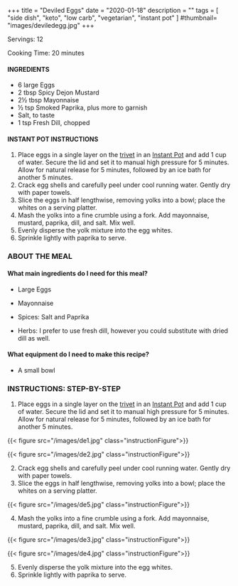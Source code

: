 +++
title = "Deviled Eggs"
date = "2020-01-18"
description = ""
tags = [
    "side dish",
    "keto", 
    "low carb",
    "vegetarian",
    "instant pot"
]
#thumbnail= "images/deviledegg.jpg"
+++

Servings: 12 <!--more-->

Cooking Time: 20 minutes 

#### INGREDIENTS 

* 6 large Eggs 
* 2 tbsp Spicy Dejon Mustard
* 2½ tbsp Mayonnaise
* ½ tsp Smoked Paprika, plus more to garnish
* Salt, to taste  
* 1 tsp Fresh Dill, chopped

#### INSTANT POT INSTRUCTIONS 

1. Place eggs in a single layer on the [trivet](https://amzn.to/38G3NNi) in an [Instant Pot](https://amzn.to/3qfNYCZ) and add 1 cup of water. Secure the lid and set it to manual high pressure for 5 minutes. Allow for natural release for 5 minutes, followed by an ice bath for another 5 minutes.  
2. Crack egg shells and carefully peel under cool running water. Gently dry with paper towels. 
3. Slice the eggs in half lengthwise, removing yolks into a bowl; place the whites on a serving platter. 
4. Mash the yolks into a fine crumble using a fork. Add mayonnaise, mustard, paprika, dill, and salt. Mix well. 
5. Evenly disperse the yolk mixture into the egg whites. 
6. Sprinkle lightly with paprika to serve.

### ABOUT THE MEAL

#### What main ingredients do I need for this meal?

* Large Eggs 

* Mayonnaise

* Spices: Salt and Paprika

* Herbs: I prefer to use fresh dill, however you could substitute with dried dill as well. 

#### What equipment do I need to make this recipe?

* A small bowl 

### INSTRUCTIONS: STEP-BY-STEP 

1. Place eggs in a single layer on the [trivet](https://amzn.to/38G3NNi) in an [Instant Pot](https://amzn.to/3qfNYCZ) and add 1 cup of water. Secure the lid and set it to manual high pressure for 5 minutes. Allow for natural release for 5 minutes, followed by an ice bath for another 5 minutes.  

{{< figure src="/images/de1.jpg" class="instructionFigure">}}

{{< figure src="/images/de2.jpg" class="instructionFigure">}}

2. Crack egg shells and carefully peel under cool running water. Gently dry with paper towels. 
3. Slice the eggs in half lengthwise, removing yolks into a bowl; place the whites on a serving platter. 

{{< figure src="/images/de5.jpg" class="instructionFigure">}}

4. Mash the yolks into a fine crumble using a fork. Add mayonnaise, mustard, paprika, dill, and salt. Mix well. 

{{< figure src="/images/de3.jpg" class="instructionFigure">}}

{{< figure src="/images/de4.jpg" class="instructionFigure">}}

5. Evenly disperse the yolk mixture into the egg whites. 
6. Sprinkle lightly with paprika to serve.
